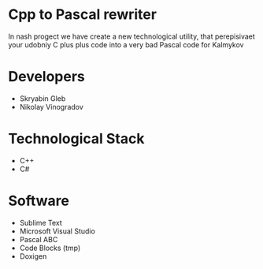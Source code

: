 # Cpp to Pascal rewriter

In nash progect we have create a new technological utility, that perepisivaet your udobniy C plus plus code into a very bad Pascal code for Kalmykov

# Developers 

- Skryabin Gleb
- Nikolay Vinogradov

# Technological Stack

- C++
- C#

# Software 

- Sublime Text
- Microsoft Visual Studio
- Pascal ABC
- Code Blocks (tmp)
- Doxigen
